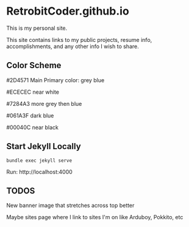 # RetrobitCoder.github.io
This is my personal site.

This site contains links to my public projects, resume info, accomplishments, and
any other info I wish to share.

## Color Scheme
\#2D4571	Main Primary color: grey blue

\#ECECEC near white

\#7284A3 more grey then blue

\#061A3F dark blue

\#00040C near black

## Start Jekyll Locally
`bundle exec jekyll serve`

Run: http://localhost:4000

## TODOS
New banner image that stretches across top better

Maybe sites page where I link to sites I'm on like Arduboy, Pokkito, etc
